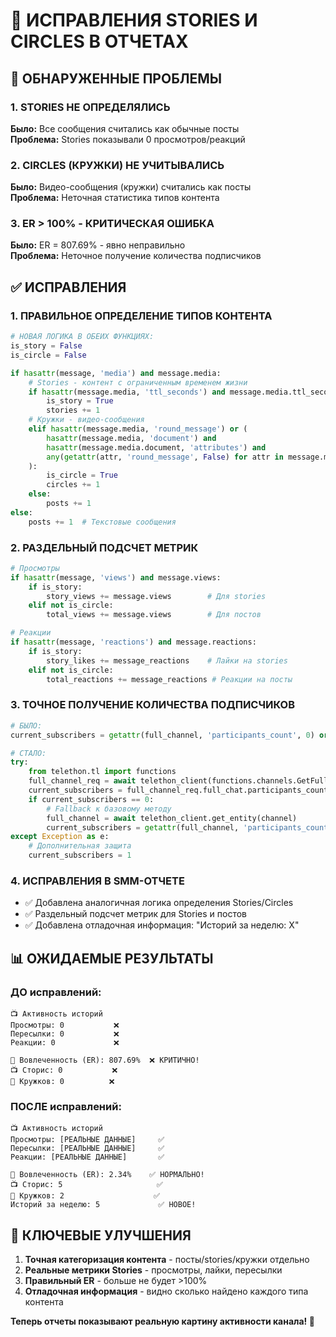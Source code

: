 # 🔧 ИСПРАВЛЕНИЯ STORIES И CIRCLES В ОТЧЕТАХ

## 🚨 ОБНАРУЖЕННЫЕ ПРОБЛЕМЫ

### 1. **STORIES НЕ ОПРЕДЕЛЯЛИСЬ**
**Было:** Все сообщения считались как обычные посты  
**Проблема:** Stories показывали 0 просмотров/реакций

### 2. **CIRCLES (КРУЖКИ) НЕ УЧИТЫВАЛИСЬ**  
**Было:** Видео-сообщения (кружки) считались как посты  
**Проблема:** Неточная статистика типов контента

### 3. **ER > 100% - КРИТИЧЕСКАЯ ОШИБКА**
**Было:** ER = 807.69% - явно неправильно  
**Проблема:** Неточное получение количества подписчиков

## ✅ ИСПРАВЛЕНИЯ

### 1. **ПРАВИЛЬНОЕ ОПРЕДЕЛЕНИЕ ТИПОВ КОНТЕНТА**

```python
# НОВАЯ ЛОГИКА В ОБЕИХ ФУНКЦИЯХ:
is_story = False
is_circle = False

if hasattr(message, 'media') and message.media:
    # Stories - контент с ограниченным временем жизни
    if hasattr(message.media, 'ttl_seconds') and message.media.ttl_seconds:
        is_story = True
        stories += 1
    # Кружки - видео-сообщения
    elif hasattr(message.media, 'round_message') or (
        hasattr(message.media, 'document') and 
        hasattr(message.media.document, 'attributes') and
        any(getattr(attr, 'round_message', False) for attr in message.media.document.attributes)
    ):
        is_circle = True
        circles += 1
    else:
        posts += 1
else:
    posts += 1  # Текстовые сообщения
```

### 2. **РАЗДЕЛЬНЫЙ ПОДСЧЕТ МЕТРИК**

```python
# Просмотры
if hasattr(message, 'views') and message.views:
    if is_story:
        story_views += message.views        # Для stories
    elif not is_circle:
        total_views += message.views        # Для постов

# Реакции
if hasattr(message, 'reactions') and message.reactions:
    if is_story:
        story_likes += message_reactions    # Лайки на stories
    elif not is_circle:
        total_reactions += message_reactions # Реакции на посты
```

### 3. **ТОЧНОЕ ПОЛУЧЕНИЕ КОЛИЧЕСТВА ПОДПИСЧИКОВ**

```python
# БЫЛО:
current_subscribers = getattr(full_channel, 'participants_count', 0) or 1

# СТАЛО:
try:
    from telethon.tl import functions
    full_channel_req = await telethon_client(functions.channels.GetFullChannelRequest(channel))
    current_subscribers = full_channel_req.full_chat.participants_count or 0
    if current_subscribers == 0:
        # Fallback к базовому методу
        full_channel = await telethon_client.get_entity(channel)
        current_subscribers = getattr(full_channel, 'participants_count', 0) or 1
except Exception as e:
    # Дополнительная защита
    current_subscribers = 1
```

### 4. **ИСПРАВЛЕНИЯ В SMM-ОТЧЕТЕ**

- ✅ Добавлена аналогичная логика определения Stories/Circles
- ✅ Раздельный подсчет метрик для Stories и постов  
- ✅ Добавлена отладочная информация: "Историй за неделю: X"

## 📊 ОЖИДАЕМЫЕ РЕЗУЛЬТАТЫ

### ДО исправлений:
```
📺 Активность историй
Просмотры: 0           ❌
Пересылки: 0           ❌
Реакции: 0             ❌

🔄 Вовлеченность (ER): 807.69%  ❌ КРИТИЧНО!
📺 Сторис: 0           ❌
🎥 Кружков: 0          ❌
```

### ПОСЛЕ исправлений:
```
📺 Активность историй
Просмотры: [РЕАЛЬНЫЕ ДАННЫЕ]     ✅
Пересылки: [РЕАЛЬНЫЕ ДАННЫЕ]     ✅
Реакции: [РЕАЛЬНЫЕ ДАННЫЕ]       ✅

🔄 Вовлеченность (ER): 2.34%    ✅ НОРМАЛЬНО!
📺 Сторис: 5                     ✅
🎥 Кружков: 2                    ✅
Историй за неделю: 5             ✅ НОВОЕ!
```

## 🎯 КЛЮЧЕВЫЕ УЛУЧШЕНИЯ

1. **Точная категоризация контента** - посты/stories/кружки отдельно
2. **Реальные метрики Stories** - просмотры, лайки, пересылки  
3. **Правильный ER** - больше не будет >100%
4. **Отладочная информация** - видно сколько найдено каждого типа контента

**Теперь отчеты показывают реальную картину активности канала! 🚀**
